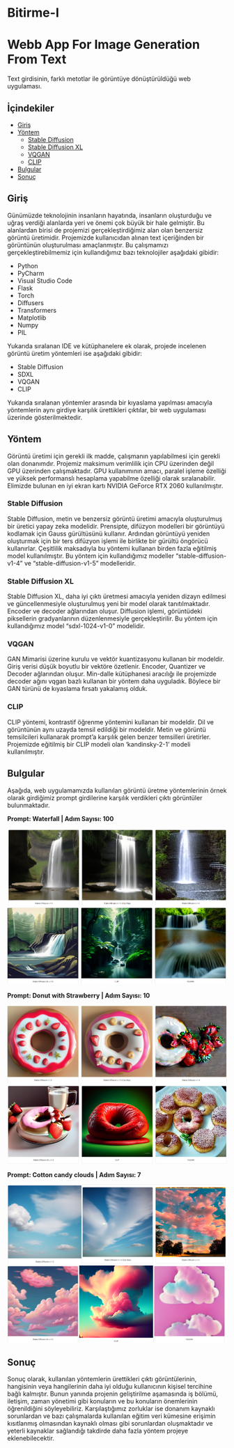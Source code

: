 # Bitirme-I

# Webb App For Image Generation From Text

Text girdisinin, farklı metotlar ile görüntüye dönüştürüldüğü web uygulaması.

## İçindekiler

- [Giriş](#giriş)
- [Yöntem](#yöntem)
  - [Stable Diffusion](#stable-diffusion)
  - [Stable Diffusion XL](#stable-diffusion-xl)
  - [VQGAN](#vqgan)
  - [CLIP](#clip)
- [Bulgular](#bulgular)
- [Sonuç](#sonuç)

## Giriş

Günümüzde teknolojinin insanların hayatında, insanların oluşturduğu ve uğraş verdiği alanlarda yeri ve önemi çok büyük bir hale gelmiştir. Bu alanlardan birisi de projemizi gerçekleştirdiğimiz alan olan benzersiz görüntü üretimidir. Projemizde kullanıcıdan alınan text içeriğinden bir görüntünün oluşturulması amaçlanmıştır. Bu çalışmamızı gerçekleştirebilmemiz için kullandığımız bazı teknolojiler aşağıdaki gibidir:

- Python
- PyCharm
- Visual Studio Code
- Flask
- Torch
- Diffusers
- Transformers
- Matplotlib
- Numpy
- PIL

Yukarıda sıralanan IDE ve kütüphanelere ek olarak, projede incelenen görüntü üretim yöntemleri ise aşağıdaki gibidir:

- Stable Diffusion
- SDXL
- VQGAN
- CLIP

Yukarıda sıralanan yöntemler arasında bir kıyaslama yapılması amacıyla yöntemlerin aynı girdiye karşılık ürettikleri çıktılar, bir web uygulaması üzerinde gösterilmektedir.

## Yöntem

Görüntü üretimi için gerekli ilk madde, çalışmanın yapılabilmesi için gerekli olan donanımdır. Projemiz maksimum verimlilik için CPU üzerinden değil GPU üzerinden çalışmaktadır. GPU kullanımının amacı, paralel işleme özelliği ve yüksek performanslı hesaplama yapabilme özelliği olarak sıralanabilir. Elimizde bulunan en iyi ekran kartı NVIDIA GeForce RTX 2060 kullanılmıştır.

### Stable Diffusion

Stable Diffusion, metin ve benzersiz görüntü üretimi amacıyla oluşturulmuş bir üretici yapay zeka modelidir. Prensipte, difüzyon modelleri bir görüntüyü kodlamak için Gauss gürültüsünü kullanır. Ardından görüntüyü yeniden oluşturmak için bir ters difüzyon işlemi ile birlikte bir gürültü öngörücü kullanırlar. Çeşitlilik maksadıyla bu yöntemi kullanan birden fazla eğitilmiş model kullanılmıştır. Bu yöntem için kullandığımız modeller “stable-diffusion-v1-4” ve “stable-diffusion-v1-5” modelleridir.

### Stable Diffusion XL

Stable Diffusion XL, daha iyi çıktı üretmesi amacıyla yeniden dizayn edilmesi ve güncellenmesiyle oluşturulmuş yeni bir model olarak tanıtılmaktadır.  Encoder ve decoder ağlarından oluşur. Diffusion işlemi, görüntüdeki piksellerin gradyanlarının düzenlenmesiyle gerçekleştirilir. Bu yöntem için kullandığımız model “sdxl-1024-v1-0” modelidir.

### VQGAN

GAN Mimarisi üzerine kurulu ve vektör kuantizasyonu kullanan bir modeldir. Giriş verisi düşük boyutlu bir vektöre özetlenir. Encoder, Quantizer ve Decoder ağlarından oluşur. Min-dalle kütüphanesi aracılığı ile projemizde decoder ağını vqgan bazlı kullanan bir yöntem daha uyguladık. Böylece bir GAN türünü de kıyaslama fırsatı yakalamış olduk.

### CLIP

CLIP yöntemi, kontrastif öğrenme yöntemini kullanan bir modeldir. Dil ve görüntünün aynı uzayda temsil edildiği bir modeldir.  Metin ve görüntü temsilcileri kullanarak prompt’a karşılık gelen benzer temsilleri üretirler. Projemizde eğitilmiş bir CLIP modeli olan ‘kandinsky-2-1’ modeli kullanılmıştır. 


## Bulgular

Aşağıda, web uygulamamızda kullanılan görüntü üretme yöntemlerinin örnek olarak girdiğimiz prompt girdilerine karşılık verdikleri çıktı görüntüler bulunmaktadır.

**Prompt: Waterfall | Adım Sayısı: 100**

![Waterfall-100](images/waterfall.png)
![Waterfall-100](images/waterfall1.png)

**Prompt: Donut with Strawberry | Adım Sayısı: 10**

![Donut-10](images/donut.png)
![Donut-10](images/donut2.png)

**Prompt: Cotton candy clouds | Adım Sayısı: 7**

![CottonCandy-5](images/cloud.png)
![CottonCandy-5](images/cloud2.png)

## Sonuç

Sonuç olarak, kullanılan yöntemlerin ürettikleri çıktı görüntülerinin, hangisinin veya hangilerinin daha iyi olduğu kullanıcının kişisel tercihine bağlı kalmıştır. Bunun yanında projenin geliştirilme aşamasında iş bölümü, iletişim, zaman yönetimi gibi konuların ve bu konuların önemlerinin öğrenildiğini söyleyebiliriz. Karşılaştığımız zorluklar ise donanım kaynaklı sorunlardan ve bazı çalışmalarda kullanılan eğitim veri kümesine erişimin kısıtlanmış olmasından kaynaklı olması gibi sorunlardan oluşmaktadır ve yeterli kaynaklar sağlandığı takdirde daha fazla yöntem projeye eklenebilecektir.


